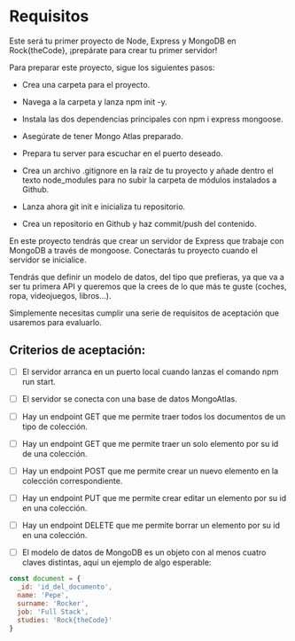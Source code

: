 # Requisitos

Este será tu primer proyecto de Node, Express y MongoDB en Rock{theCode}, ¡prepárate para crear tu primer servidor!


Para preparar este proyecto, sigue los siguientes pasos:

- Crea una carpeta para el proyecto.


- Navega a la carpeta y lanza npm init -y.


- Instala las dos dependencias principales con npm i express mongoose.


- Asegúrate de tener Mongo Atlas preparado.


- Prepara tu server para escuchar en el puerto deseado.


- Crea un archivo .gitignore en la raíz de tu proyecto y añade dentro el texto node_modules para no subir la carpeta de módulos instalados a Github.


- Lanza ahora git init e inicializa tu repositorio.


- Crea un repositorio en Github y haz commit/push del contenido.


En este proyecto tendrás que crear un servidor de Express que trabaje con MongoDB a través de mongoose. Conectarás tu proyecto cuando el servidor se inicialice.


Tendrás que definir un modelo de datos, del tipo que prefieras, ya que va a ser tu primera API y queremos que la crees de lo que más te guste (coches, ropa, videojuegos, libros…).


Simplemente necesitas cumplir una serie de requisitos de aceptación que usaremos para evaluarlo.

## Criterios de aceptación:

- [ ] El servidor arranca en un puerto local cuando lanzas el comando npm run start.

- [ ] El servidor se conecta con una base de datos MongoAtlas.

- [ ] Hay un endpoint GET que me permite traer todos los documentos de un tipo de colección.

- [ ] Hay un endpoint GET que me permite traer un solo elemento por su id de una colección.

- [ ] Hay un endpoint POST que me permite crear un nuevo elemento en la colección correspondiente.

- [ ] Hay un endpoint PUT que me permite crear editar un elemento por su id en una colección.

- [ ] Hay un endpoint DELETE que me permite borrar un elemento por su id en una colección.
- [ ] El modelo de datos de MongoDB es un objeto con al menos cuatro claves distintas, aquí un ejemplo de algo esperable:  
```javascript
const document = {
  _id: 'id_del_documento',
  name: 'Pepe',
  surname: 'Rocker',
  job: 'Full Stack',
  studies: 'Rock{theCode}'
}
```